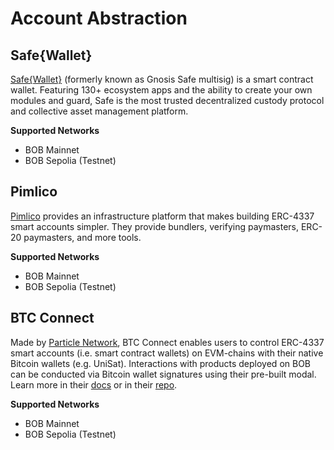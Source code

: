 # Account Abstraction

## Safe{Wallet}

[Safe{Wallet}](https://safe.gobob.xyz/welcome) (formerly known as Gnosis Safe multisig) is a smart contract wallet. Featuring 130+ ecosystem apps and the ability to create your own modules and guard, Safe is the most trusted decentralized custody protocol and collective asset management platform.

**Supported Networks**

- BOB Mainnet
- BOB Sepolia (Testnet)

## Pimlico

[Pimlico](https://pimlico.io/) provides an infrastructure platform that makes building ERC-4337 smart accounts simpler. They provide bundlers, verifying paymasters, ERC-20 paymasters, and more tools.

**Supported Networks**

<!-- TODO: Verify Pimlico on test/mainnet -->

- BOB Mainnet
- BOB Sepolia (Testnet)

## BTC Connect

Made by [Particle Network](https://particle.network/), BTC Connect enables users to control ERC-4337 smart accounts (i.e. smart contract wallets) on EVM-chains with their native Bitcoin wallets (e.g. UniSat). Interactions with products deployed on BOB can be conducted via Bitcoin wallet signatures using their pre-built modal. Learn more in their [docs](https://docs.particle.network/developers/btc-connect) or in their [repo](<[docs](https://docs.particle.network/developers/btc-connect)>).

**Supported Networks**

<!-- TODO: Verify BTC Connect on test/mainnet -->

- BOB Mainnet
- BOB Sepolia (Testnet)
